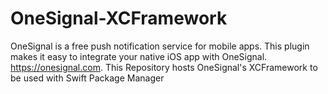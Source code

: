 # OneSignal-XCFramework
OneSignal is a free push notification service for mobile apps. This plugin makes it easy to integrate your native iOS app with OneSignal. https://onesignal.com. This Repository hosts OneSignal's XCFramework to be used with Swift Package Manager
